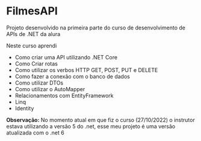 # FilmesAPI
Projeto desenvolvido na primeira parte do curso de desenvolvimento de APIs de .NET da alura

Neste curso aprendi
 - Como criar uma API utilizando .NET Core
 - Como Criar rotas
 - Como utilizar os verbos HTTP GET, POST, PUT e DELETE
 - Como fazer a conexão com o banco de dados
 - Como utilizar DTOs
 - Como utilizar o AutoMapper
 - Relacionamentos com EntityFramework
 - Linq
 - Identity

**Observação:** No momento atual em que fiz o curso (27/10/2022) o instrutor estava utilizando a versão 5 do .net, esse meu projeto é uma versão atualizada com o .net 6
